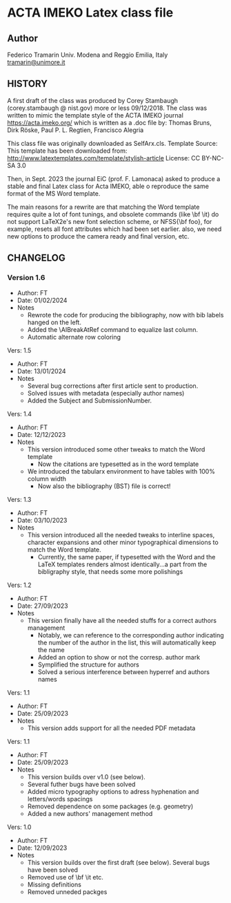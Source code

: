 # ACTA IMEKO Latex class file

## Author

Federico Tramarin
Univ. Modena and Reggio Emilia, Italy
tramarin@unimore.it

## HISTORY
A first draft of the class was produced by Corey Stambaugh (corey.stambaugh @ nist.gov) more or less 09/12/2018.
The class was written to mimic the template style of the ACTA IMEKO journal
https://acta.imeko.org/ which is written as a .doc file by: Thomas Bruns, Dirk Röske, Paul P. L. Regtien, Francisco Alegria

This class file was originally downloaded as SelfArx.cls.
Template Source: This template has been downloaded from: http://www.latextemplates.com/template/stylish-article
License: CC BY-NC-SA 3.0

Then, in Sept. 2023 the journal EiC (prof. F. Lamonaca) asked to produce a stable and final Latex class for Acta IMEKO, able o reproduce the same format of the MS Word template.

The main reasons for a rewrite are that matching the Word template requires quite a lot of font tunings, and obsolete commands (like \bf \it) do not support LaTeX2e's new font selection scheme, or NFSS{\bf foo}, for example, resets all font attributes which had been set earlier. also, we need new options to produce the camera ready and final version, etc.

## CHANGELOG

### Version 1.6
- Author: FT
- Date: 01/02/2024
- Notes
  - Rewrote the code for producing the bibliography, now with bib labels hanged on the left.
  - Added the \AIBreakAtRef command to equalize last column. 
  - Automatic alternate row coloring

Vers: 1.5
- Author: FT
- Date: 13/01/2024
- Notes 
  - Several bug corrections after first article sent to production.
  - Solved issues with metadata (especially author names)
  - Added the Subject and SubmissionNumber.

Vers: 1.4
- Author: FT
- Date: 12/12/2023
- Notes 
  - This version introduced some other tweaks to match the Word template
	- Now the citations are typesetted as in the word template
  - We introduced the tabularx environment to have tables with 100% column width
	- Now also the bibliography (BST) file is correct!

Vers: 1.3
- Author: FT
- Date: 03/10/2023
- Notes 
  - This version introduced all the needed tweaks to interline spaces, character expansions 
			and other minor typographical dimensions to match the Word template.
	- Currently, the same paper, if typesetted with the Word and the LaTeX templates
		renders almost identically...a part from the bibligraphy style, that needs some
		more polishings

Vers: 1.2
- Author: FT
- Date: 27/09/2023
- Notes 
  - This version finally have all the needed stuffs for a correct authors management 
	- Notably, we can reference to the corresponding author indicating the number 
			of the author in the list, this will automatically keep the name
	- Added an option to show or not the corresp. author mark
	- Symplified the structure for authors
	- Solved a serious interference between hyperref and authors names

Vers: 1.1
- Author: FT
- Date: 25/09/2023
- Notes 
  - This version adds support for all the needed PDF metadata

Vers: 1.1
- Author: FT
- Date: 25/09/2023
- Notes 
  - This version builds over v1.0 (see below). 
  - Several futher bugs have been solved 
  - Added micro typography options to adress hyphenation and letters/words spacings
  - Removed dependence on some packages (e.g. geometry)
  - Added a new authors' management method

Vers: 1.0
- Author: FT
- Date: 12/09/2023
- Notes 
  - This version builds over the first draft (see below). Several bugs have been solved 
  - Removed use of \bf \it etc.
  - Missing definitions
  - Removed unneded packges